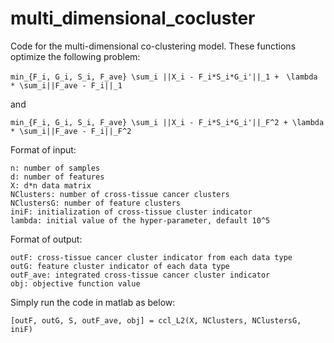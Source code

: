 # multi_dimensional_cocluster

Code for the multi-dimensional co-clustering model.
These functions optimize the following problem:

    min_{F_i, G_i, S_i, F_ave} \sum_i ||X_i - F_i*S_i*G_i'||_1 +　\lambda * \sum_i||F_ave - F_i||_1
    
and

    min_{F_i, G_i, S_i, F_ave} \sum_i ||X_i - F_i*S_i*G_i'||_F^2 + \lambda * \sum_i||F_ave - F_i||_F^2

Format of input:

    n: number of samples
    d: number of features
    X: d*n data matrix
    NClusters: number of cross-tissue cancer clusters
    NClustersG: number of feature clusters
    iniF: initialization of cross-tissue cluster indicator
    lambda: initial value of the hyper-parameter, default 10^5

Format of output:

    outF: cross-tissue cancer cluster indicator from each data type
    outG: feature cluster indicator of each data type
    outF_ave: integrated cross-tissue cancer cluster indicator
    obj: objective function value
    
Simply run the code in matlab as below:

    [outF, outG, S, outF_ave, obj] = ccl_L2(X, NClusters, NClustersG, iniF)
